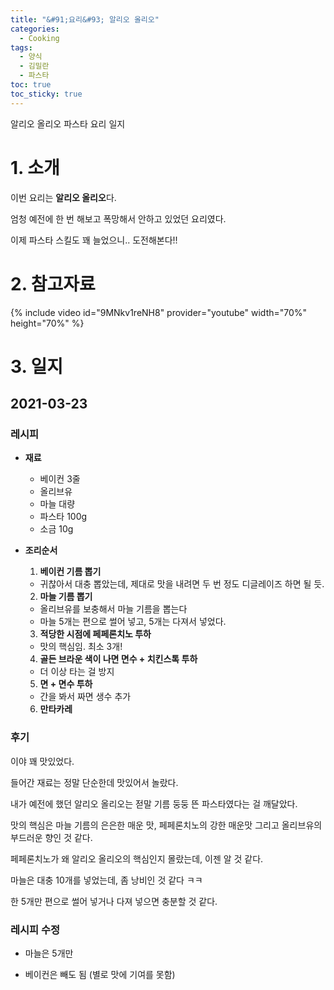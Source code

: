```yaml
---
title: "&#91;요리&#93; 알리오 올리오"
categories:
  - Cooking
tags:
  - 양식
  - 김밀란
  - 파스타
toc: true
toc_sticky: true
---
```


알리오 올리오 파스타 요리 일지

# 1. 소개

이번 요리는 **알리오 올리오**다.

엄청 예전에 한 번 해보고 폭망해서 안하고 있었던 요리였다.

이제 파스타 스킬도 꽤 늘었으니.. 도전해본다!!

# 2. 참고자료

{% include video id="9MNkv1reNH8" provider="youtube" width="70%" height="70%" %}

# 3. 일지

## 2021-03-23

### 레시피

- **재료**

  - 베이컨 3줄
  - 올리브유
  - 마늘 대량
  - 파스타 100g
  - 소금 10g

- **조리순서**

  1. **베이컨 기름 뽑기**
    - 귀찮아서 대충 뽑았는데, 제대로 맛을 내려면 두 번 정도 디글레이즈 하면 될 듯.
  
  2. **마늘 기름 뽑기**
    - 올리브유를 보충해서 마늘 기름을 뽑는다
    - 마늘 5개는 편으로 썰어 넣고, 5개는 다져서 넣었다.
    
  3. **적당한 시점에 페페론치노 투하**
    - 맛의 핵심임. 최소 3개!

  4. **골든 브라운 색이 나면 면수 + 치킨스톡 투하**
    - 더 이상 타는 걸 방지

  5. **면 + 면수 투하**
    - 간을 봐서 짜면 생수 추가

  6. **만타카레**

### 후기

이야 꽤 맛있었다.

들어간 재료는 정말 단순한데 맛있어서 놀랐다.

내가 예전에 했던 알리오 올리오는 젇말 기름 둥둥 뜬 파스타였다는 걸 깨달았다.

맛의 핵심은 마늘 기름의 은은한 매운 맛, 페페론치노의 강한 매운맛 그리고 올리브유의 부드러운 향인 것 같다.

페페론치노가 왜 알리오 올리오의 핵심인지 몰랐는데, 이젠 알 것 같다.

마늘은 대충 10개를 넣었는데, 좀 낭비인 것 같다 ㅋㅋ

한 5개만 편으로 썰어 넣거나 다져 넣으면 충분할 것 같다.

### 레시피 수정

- 마늘은 5개만

- 베이컨은 빼도 됨 (별로 맛에 기여를 못함)